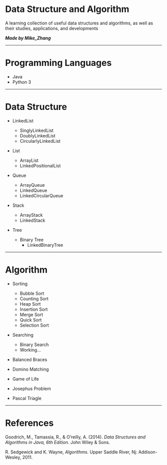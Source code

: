 # Data Structure and Algorithm
A learning collection of useful data structures and algorithms, as well as their studies, applications, and developments

***Made by Mike_Zhang***

---

# Programming Languages
- Java
- Python 3

---

# Data Structure

- LinkedList
  - SinglyLinkedList
  - DoublyLinkedList
  - CircularlyLinkedList
  
- List
  - ArrayList
  - LinkedPositionalList 

- Queue
  - ArrayQueue
  - LinkedQueue
  - LinkedCircularQueue

- Stack
  - ArrayStack
  - LinkedStack

- Tree
  - Binary Tree
    - LinkedBinaryTree

---

# Algorithm

- Sorting
  - Bubble Sort
  - Counting Sort
  - Heap Sort
  - Insertion Sort
  - Merge Sort
  - Quick Sort
  - Selection Sort

- Searching
  - Binary Search
  - Working...

- Balanced Braces
- Domino Matching
- Game of Life
- Josephus Problem
- Pascal Triagle

---

# References

Goodrich, M., Tamassia, R., & O’reilly, A. (2014). *Data Structures and Algorithms in Java, 6th Edition.* John Wiley & Sons.

R. Sedgewick and K. Wayne, *Algorithms*. Upper Saddle River, Nj: Addison-Wesley, 2011.
